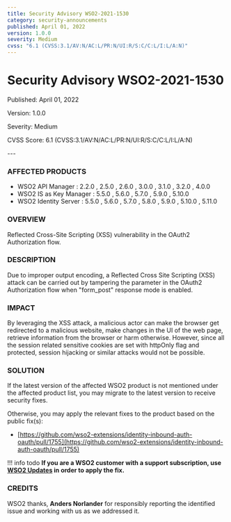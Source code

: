 ```yaml
---
title: Security Advisory WSO2-2021-1530
category: security-announcements
published: April 01, 2022
version: 1.0.0
severity: Medium
cvss: "6.1 (CVSS:3.1/AV:N/AC:L/PR:N/UI:R/S:C/C:L/I:L/A:N)"
---
```


# Security Advisory WSO2-2021-1530

<p class="doc-info">Published: April 01, 2022</p>
<p class="doc-info">Version: 1.0.0</p>
<p class="doc-info">Severity: Medium</p>
<p class="doc-info">CVSS Score: 6.1 (CVSS:3.1/AV:N/AC:L/PR:N/UI:R/S:C/C:L/I:L/A:N)</p>
---

### AFFECTED PRODUCTS
* WSO2 API Manager : 2.2.0 , 2.5.0 , 2.6.0 , 3.0.0 , 3.1.0 , 3.2.0 , 4.0.0
* WSO2 IS as Key Manager : 5.5.0 , 5.6.0 , 5.7.0 , 5.9.0 , 5.10.0
* WSO2 Identity Server : 5.5.0 , 5.6.0 , 5.7.0 , 5.8.0 , 5.9.0 , 5.10.0 , 5.11.0


### OVERVIEW
Reflected Cross-Site Scripting (XSS) vulnerability in the OAuth2 Authorization flow.


### DESCRIPTION
Due to improper output encoding, a Reflected Cross Site Scripting (XSS) attack can be carried out by tampering the parameter in the OAuth2 Authorization flow when "form_post" response mode is enabled.


### IMPACT
By leveraging the XSS attack, a malicious actor can make the browser get redirected to a malicious website, make changes in the UI of the web page, retrieve information from the browser or harm otherwise. However, since all the session related sensitive cookies are set with httpOnly flag and protected, session hijacking or similar attacks would not be possible.


### SOLUTION
If the latest version of the affected WSO2 product is not mentioned under the affected product list, you may migrate to the latest version to receive security fixes.

Otherwise, you may apply the relevant fixes to the product based on the public fix(s):

* [https://github.com/wso2-extensions/identity-inbound-auth-oauth/pull/1755](https://github.com/wso2-extensions/identity-inbound-auth-oauth/pull/1755)


!!! info todo
    **If you are a WSO2 customer with a support subscription, use [WSO2 Updates](https://wso2.com/updates/) in order to apply the fix.**


### CREDITS
WSO2 thanks, **Anders Norlander** for responsibly reporting the identified issue and working with us as we addressed it.
